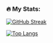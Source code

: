 ### :fire: My Stats:

[![GitHub Streak](https://streak-stats.demolab.com?user=laomuon&theme=tokyonight-duo)](https://git.io/streak-stats)

[![Top Langs](https://github-readme-stats.vercel.app/api/top-langs/?username=laomuon&layout=compact&theme=tokyonight)](https://github.com/anuraghazra/github-readme-stats)
